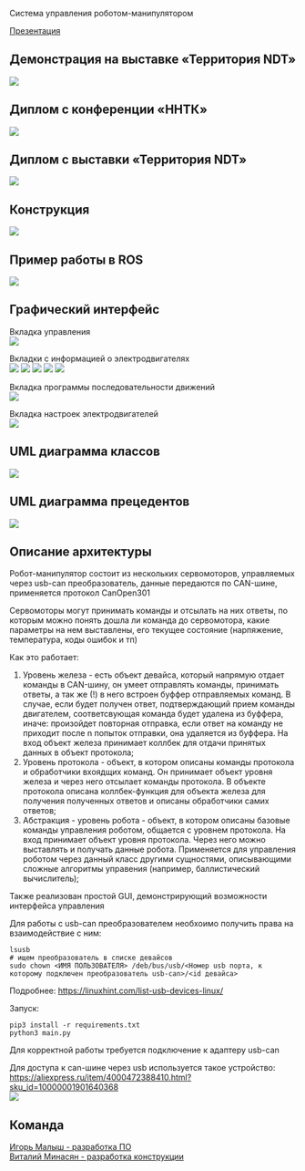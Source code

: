 Система управления роботом-манипулятором

[Презентация](https://drive.google.com/file/d/1BQnod4SIru6htgBSn4KwxcC48BL1K5Hu/view?usp=drive_link)

## Демонстрация на выставке «Территория NDT»
![](https://github.com/CepbluKot/roboticArm/blob/main/video.gif)

## Диплом с конференции «ННТК»
![](https://github.com/CepbluKot/roboticArm/blob/main/%D0%94%D0%B8%D0%BF%D0%BB%D0%BE%D0%BC%20%D0%9D%D0%9D%D0%A2%D0%9A_page-0001.jpg)

## Диплом с выставки «Территория NDT»
![](https://github.com/CepbluKot/roboticArm/blob/main/diploma_NDT.jpg)

## Конструкция
![](https://github.com/CepbluKot/roboticArm/blob/main/photo1687856753.jpeg)

## Пример работы в ROS
![](https://github.com/CepbluKot/roboticArm/blob/main/ROS-demo.gif)


## Графический интерфейс

Вкладка управления <br />
![](https://github.com/CepbluKot/roboticArm/blob/main/interface1.jpeg)

Вкладки с информацией о электродвигателях <br />
![](https://github.com/CepbluKot/roboticArm/blob/main/interface2.jpeg)
![](https://github.com/CepbluKot/roboticArm/blob/main/interface3.jpeg)
![](https://github.com/CepbluKot/roboticArm/blob/main/interface4.jpeg)
![](https://github.com/CepbluKot/roboticArm/blob/main/interface5.jpeg)
![](https://github.com/CepbluKot/roboticArm/blob/main/interface6.jpeg)

Вкладка программы последовательности движений <br />
![](https://github.com/CepbluKot/roboticArm/blob/main/interface7.jpeg)

Вкладка настроек электродвигателей <br />
![](https://github.com/CepbluKot/roboticArm/blob/main/interface8.jpeg)


## UML диаграмма классов 

![](https://github.com/CepbluKot/roboticArm/blob/main/class_diagram.png) </br>

## UML диаграмма прецедентов

![](https://github.com/CepbluKot/roboticArm/blob/main/precedent_diagram.png) </br>


## Описание архитектуры

Робот-манипулятор состоит из нескольких сервомоторов, управляемых через usb-can преобразователь, данные передаются по CAN-шине, применяется протокол CanOpen301

Сервомоторы могут принимать команды и отсылать на них ответы, по которым можно понять дошла ли команда до сервомотора, какие параметры на нем выставлены, его текущее состояние (нарпяжение, температура, коды ошибок и тп)

Как это работает:


1) Уровень железа - есть объект девайса, который напрямую отдает команды в CAN-шину, он умеет отправлять команды, принимать ответы, а так же (!) в него встроен буффер отправляемых команд. В случае, если будет получен ответ, подтверждающий прием команды двигателем, соответсвующая команда будет удалена из буффера, иначе: произойдет повторная отправка, если ответ на команду не приходит после n попыток отправки, она удаляется из буффера. На вход объект железа принимает коллбек для отдачи принятых данных в объект протокола;
2) Уровень протокола - объект, в котором описаны команды протокола и обработчики вхоядщих команд. Он принимает объект уровня железа и через него отсылает команды протокола. В объекте протокола описана коллбек-функция для объекта железа для получения полученных ответов и описаны обработчики самих ответов;
3) Абстракция - уровень робота - объект, в котором описаны базовые команды управления роботом, общается с уровнем протокола. На вход принимает объект уровня протокола. Через него можно выставлять и получать данные робота. Применяется для управления роботом через данный класс другими сущностями, описывающими сложные алгоритмы управения (например, баллистический вычислитель);


Также реализован простой GUI, демонстрирующий возможности интерфейса управления

Для работы с usb-can преобразователем необхоимо получить права на взаимодействие с ним:

```
lsusb
# ищем преобразователь в списке девайсов
sudo chown <ИМЯ ПОЛЬЗОВАТЕЛЯ> /deb/bus/usb/<Номер usb порта, к которому подключен преобразователь usb-can>/<id девайса>
```

Подробнее: https://linuxhint.com/list-usb-devices-linux/


Запуск:
```
pip3 install -r requirements.txt
python3 main.py
```

Для корректной работы требуется подключение к адаптеру usb-can <br />

Для доступа к can-шине через usb используется такое устройство: https://aliexpress.ru/item/4000472388410.html?sku_id=10000001901640368 <br />
![](https://ae04.alicdn.com/kf/H6d02e323135b46718cabcc51bcb68b0fr.jpg)



## Команда
[Игорь Малыш - разработка ПО](http://t.me/igmalysh) </br>
[Виталий Минасян - разработка конструкции](http://t.me/schwarzeseite) </br>


